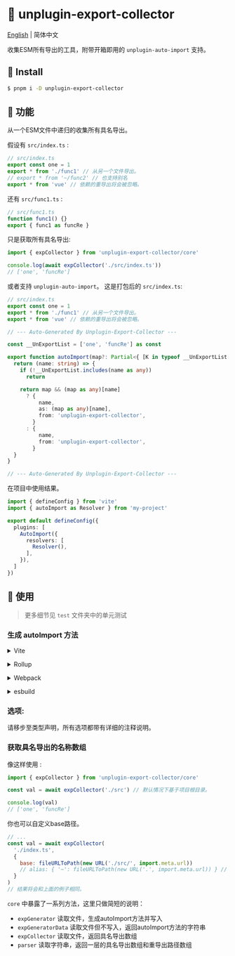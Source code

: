 # :tada: unplugin-export-collector

[English](./README.md) | 简体中文

收集ESM所有导出的工具，附带开箱即用的 `unplugin-auto-import` 支持。

## :hammer: Install

```sh
$ pnpm i -D unplugin-export-collector
```

## :rocket: 功能

从一个ESM文件中递归的收集所有具名导出。

假设有 `src/index.ts` :

```js
// src/index.ts
export const one = 1
export * from './func1' // 从另一个文件导出。
// export * from '~/func2' // 也支持别名
export * from 'vue' // 依赖的重导出将会被忽略。
```

还有 `src/func1.ts` :

```js
// src/func1.ts
function func1() {}
export { func1 as funcRe }
```

只是获取所有具名导出:

```js
import { expCollector } from 'unplugin-export-collector/core'

console.log(await expCollector('./src/index.ts'))
// ['one', 'funcRe']
```

或者支持 `unplugin-auto-import`。 这是打包后的 `src/index.ts`:

```ts
// src/index.ts
export const one = 1
export * from './func1' // 从另一个文件导出。
export * from 'vue' // 依赖的重导出将会被忽略。

// --- Auto-Generated By Unplugin-Export-Collector ---

const __UnExportList = ['one', 'funcRe'] as const

export function autoImport(map?: Partial<{ [K in typeof __UnExportList[number]]: string }>): Record<string, (string | [string, string])[]> {
  return (name: string) => {
    if (!__UnExportList.includes(name as any))
      return

    return map && (map as any)[name]
      ? {
          name,
          as: (map as any)[name],
          from: 'unplugin-export-collector',
        }
      : {
          name,
          from: 'unplugin-export-collector',
        }
  }
}

// --- Auto-Generated By Unplugin-Export-Collector ---
```

在项目中使用结果。

```ts
import { defineConfig } from 'vite'
import { autoImport as Resolver } from 'my-project'

export default defineConfig({
  plugins: [
    AutoImport({
      resolvers: [
        Resolver(),
      ],
    }),
  ]
})
```

## :wrench: 使用

> 更多细节见 `test` 文件夹中的单元测试

### 生成 autoImport 方法

<details>
<summary>Vite</summary><br>

```ts
// vite.config.ts
import ExportCollector from 'unplugin-export-collector/vite'

export default defineConfig({
  plugins: [
    ExportCollector({ /* options */ }),
  ],
})
```

<br></details>

<details>
<summary>Rollup</summary><br>

```ts
// rollup.config.js
import ExportCollector from 'unplugin-export-collector/rollup'

export default {
  plugins: [
    ExportCollector({ /* options */ }),
    // other plugins
  ],
}
```

<br></details>

<details>
<summary>Webpack</summary><br>

```ts
// webpack.config.js
module.exports = {
  /* ... */
  plugins: [
    require('unplugin-export-collector/webpack').default({ /* options */ }),
  ],
}
```

<br></details>

<details>
<summary>esbuild</summary><br>

```ts
// esbuild.config.js
import { build } from 'esbuild'
import ExportCollector from 'unplugin-export-collector/esbuild'

build({
  /* ... */
  plugins: [
    ExportCollector({
      /* options */
    }),
  ],
})
```

<br></details>

### 选项:

请移步至类型声明，所有选项都带有详细的注释说明。

### 获取具名导出的名称数组

像这样使用 :

```js
import { expCollector } from 'unplugin-export-collector/core'

const val = await expCollector('./src') // 默认情况下基于项目根目录。

console.log(val)
// ['one', 'funcRe']
```

你也可以自定义base路径。

```js
// ...
const val = await expCollector(
  './index.ts',
  {
    base: fileURLToPath(new URL('./src/', import.meta.url))
    // alias: { '~': fileURLToPath(new URL('.', import.meta.url)) } // 也支持别名
  }
)
// 结果将会和上面的例子相同。
```

`core` 中暴露了一系列方法，这里只做简短的说明：

- `expGenerator` 读取文件，生成autoImport方法并写入
- `expGeneratorData` 读取文件但不写入，返回autoImport方法的字符串
- `expCollector` 读取文件，返回具名导出数组
- `parser` 读取字符串，返回一层的具名导出数组和重导出路径数组
